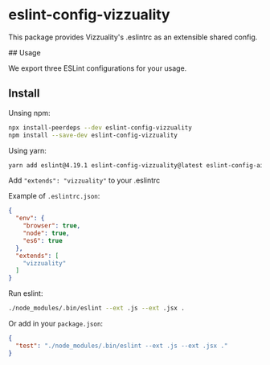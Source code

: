 # eslint-config-vizzuality

This package provides Vizzuality's .eslintrc as an extensible shared config.

## Usage

We export three ESLint configurations for your usage.

## Install

Unsing npm:

```bash
npx install-peerdeps --dev eslint-config-vizzuality
npm install --save-dev eslint-config-vizzuality
```

Using yarn:

```bash
yarn add eslint@4.19.1 eslint-config-vizzuality@latest eslint-config-airbnb@17.0.0 eslint-config-prettier@2.9.0 eslint-plugin-import@2.12.0 eslint-plugin-jsx-a11y@6.0.3 eslint-plugin-react@7.9.1 --dev
```

Add `"extends": "vizzuality"` to your .eslintrc

Example of `.eslintrc.json`:

```json
{
  "env": {
    "browser": true,
    "node": true,
    "es6": true
  },
  "extends": [
    "vizzuality"
  ]
}
```

Run eslint:

```bash
./node_modules/.bin/eslint --ext .js --ext .jsx .
```

Or add in your `package.json`:

```json
{
  "test": "./node_modules/.bin/eslint --ext .js --ext .jsx ."
}
```
